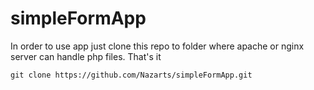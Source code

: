 # simpleFormApp

In order to use app just clone this repo to folder where apache or nginx server can handle php files.
That's it

```
git clone https://github.com/Nazarts/simpleFormApp.git
```
